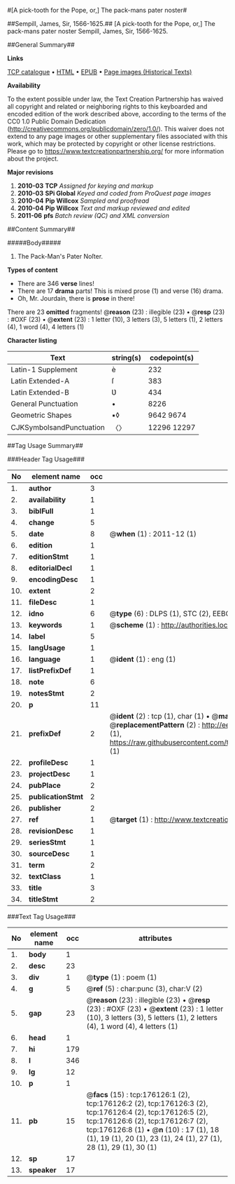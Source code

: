 #[A pick-tooth for the Pope, or,] The pack-mans pater noster#

##Sempill, James, Sir, 1566-1625.##
[A pick-tooth for the Pope, or,] The pack-mans pater noster
Sempill, James, Sir, 1566-1625.

##General Summary##

**Links**

[TCP catalogue](http://www.ota.ox.ac.uk/tcp/)  • 
[HTML](http://tei.it.ox.ac.uk/tcp/Texts-HTML/free/B05/B05791.html)  • 
[EPUB](http://tei.it.ox.ac.uk/tcp/Texts-EPUB/free/B05/B05791.epub) • 
[Page images (Historical Texts)](https://historicaltexts.jisc.ac.uk/eebo-52615103e)

**Availability**

To the extent possible under law, the Text Creation Partnership has waived all copyright and related or neighboring rights to this keyboarded and encoded edition of the work described above, according to the terms of the CC0 1.0 Public Domain Dedication (http://creativecommons.org/publicdomain/zero/1.0/). This waiver does not extend to any page images or other supplementary files associated with this work, which may be protected by copyright or other license restrictions. Please go to https://www.textcreationpartnership.org/ for more information about the project.

**Major revisions**

1. __2010-03__ __TCP__ *Assigned for keying and markup*
1. __2010-03__ __SPi Global__ *Keyed and coded from ProQuest page images*
1. __2010-04__ __Pip Willcox__ *Sampled and proofread*
1. __2010-04__ __Pip Willcox__ *Text and markup reviewed and edited*
1. __2011-06__ __pfs__ *Batch review (QC) and XML conversion*

##Content Summary##

#####Body#####

1. The Pack-Man's Pater Noſter.

**Types of content**

  * There are 346 **verse** lines!
  * There are 17 **drama** parts! This is mixed prose (1) and verse (16) drama.
  * Oh, Mr. Jourdain, there is **prose** in there!

There are 23 **omitted** fragments! 
 @__reason__ (23) : illegible (23)  •  @__resp__ (23) : #OXF (23)  •  @__extent__ (23) : 1 letter (10), 3 letters (3), 5 letters (1), 2 letters (4), 1 word (4), 4 letters (1)

**Character listing**


|Text|string(s)|codepoint(s)|
|---|---|---|
|Latin-1 Supplement|è|232|
|Latin Extended-A|ſ|383|
|Latin Extended-B|Ʋ|434|
|General Punctuation|•|8226|
|Geometric Shapes|▪◊|9642 9674|
|CJKSymbolsandPunctuation|〈〉|12296 12297|

##Tag Usage Summary##

###Header Tag Usage###

|No|element name|occ|attributes|
|---|---|---|---|
|1.|__author__|3||
|2.|__availability__|1||
|3.|__biblFull__|1||
|4.|__change__|5||
|5.|__date__|8| @__when__ (1) : 2011-12 (1)|
|6.|__edition__|1||
|7.|__editionStmt__|1||
|8.|__editorialDecl__|1||
|9.|__encodingDesc__|1||
|10.|__extent__|2||
|11.|__fileDesc__|1||
|12.|__idno__|6| @__type__ (6) : DLPS (1), STC (2), EEBO-CITATION (1), OCLC (1), VID (1)|
|13.|__keywords__|1| @__scheme__ (1) : http://authorities.loc.gov/ (1)|
|14.|__label__|5||
|15.|__langUsage__|1||
|16.|__language__|1| @__ident__ (1) : eng (1)|
|17.|__listPrefixDef__|1||
|18.|__note__|6||
|19.|__notesStmt__|2||
|20.|__p__|11||
|21.|__prefixDef__|2| @__ident__ (2) : tcp (1), char (1)  •  @__matchPattern__ (2) : ([0-9\-]+):([0-9IVX]+) (1), (.+) (1)  •  @__replacementPattern__ (2) : http://eebo.chadwyck.com/downloadtiff?vid=$1&page=$2 (1), https://raw.githubusercontent.com/textcreationpartnership/Texts/master/tcpchars.xml#$1 (1)|
|22.|__profileDesc__|1||
|23.|__projectDesc__|1||
|24.|__pubPlace__|2||
|25.|__publicationStmt__|2||
|26.|__publisher__|2||
|27.|__ref__|1| @__target__ (1) : http://www.textcreationpartnership.org/docs/. (1)|
|28.|__revisionDesc__|1||
|29.|__seriesStmt__|1||
|30.|__sourceDesc__|1||
|31.|__term__|2||
|32.|__textClass__|1||
|33.|__title__|3||
|34.|__titleStmt__|2||


###Text Tag Usage###

|No|element name|occ|attributes|
|---|---|---|---|
|1.|__body__|1||
|2.|__desc__|23||
|3.|__div__|1| @__type__ (1) : poem (1)|
|4.|__g__|5| @__ref__ (5) : char:punc (3), char:V (2)|
|5.|__gap__|23| @__reason__ (23) : illegible (23)  •  @__resp__ (23) : #OXF (23)  •  @__extent__ (23) : 1 letter (10), 3 letters (3), 5 letters (1), 2 letters (4), 1 word (4), 4 letters (1)|
|6.|__head__|1||
|7.|__hi__|179||
|8.|__l__|346||
|9.|__lg__|12||
|10.|__p__|1||
|11.|__pb__|15| @__facs__ (15) : tcp:176126:1 (2), tcp:176126:2 (2), tcp:176126:3 (2), tcp:176126:4 (2), tcp:176126:5 (2), tcp:176126:6 (2), tcp:176126:7 (2), tcp:176126:8 (1)  •  @__n__ (10) : 17 (1), 18 (1), 19 (1), 20 (1), 23 (1), 24 (1), 27 (1), 28 (1), 29 (1), 30 (1)|
|12.|__sp__|17||
|13.|__speaker__|17||
